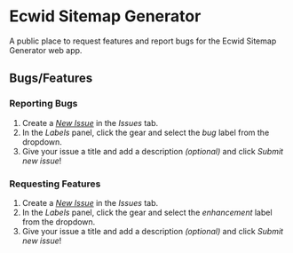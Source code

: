 # Ecwid Sitemap Generator

A public place to request features and report bugs for the Ecwid Sitemap Generator web app.

## Bugs/Features

### Reporting Bugs

1. Create a *[New Issue](https://github.com/j26design/Ecwid-Sitemap-Generator/issues/new?labels=bug)* in the *Issues* tab.
2. In the *Labels* panel, click the gear and select the *bug* label from the dropdown.
3. Give your issue a title and add a description *(optional)* and click *Submit new issue*!

### Requesting Features

1. Create a *[New Issue](https://github.com/j26design/Ecwid-Sitemap-Generator/issues/new?labels=enhancement)* in the *Issues* tab.
2. In the *Labels* panel, click the gear and select the *enhancement* label from the dropdown.
3. Give your issue a title and add a description *(optional)* and click *Submit new issue*!
